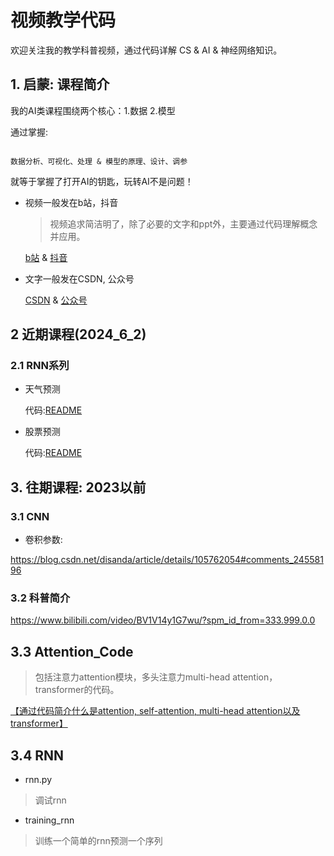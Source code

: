 # 视频教学代码

欢迎关注我的教学科普视频，通过代码详解 CS & AI & 神经网络知识。

## 1. 启蒙: 课程简介

我的AI类课程围绕两个核心：1.数据 2.模型

通过掌握:

```

数据分析、可视化、处理 & 模型的原理、设计、调参

```

就等于掌握了打开AI的钥匙，玩转AI不是问题！

- 视频一般发在b站，抖音

    >视频追求简洁明了，除了必要的文字和ppt外，主要通过代码理解概念并应用。

    [b站](https://space.bilibili.com/433833512/video) & [抖音](https://www.douyin.com/user/MS4wLjABAAAAPN6UupY_5li5pBxsx8i-KTSa6_54Iy_u4wQLQuejnq8)

- 文字一般发在CSDN, 公众号

    [CSDN](https://blog.csdn.net/disanda?spm=1038.2274.3001.5343) & [公众号](https://mp.weixin.qq.com/s/08BmF4RnnwQ-jX5s_ukDUA)


## 2 近期课程(2024_6_2)

### 2.1 RNN系列

- 天气预测

    代码:[README](./1.Weather_Prediction/readme.md)

- 股票预测

    代码:[README](./2.Stock_Prediction/readme.md)

## 3. 往期课程: 2023以前

### 3.1 CNN

- 卷积参数:

https://blog.csdn.net/disanda/article/details/105762054#comments_24558196

### 3.2 科普简介

https://www.bilibili.com/video/BV1V14y1G7wu/?spm_id_from=333.999.0.0


## 3.3 Attention_Code

>包括注意力attention模块，多头注意力multi-head attention，transformer的代码。

[【通过代码简介什么是attention, self-attention, multi-head attention以及transformer】](https://www.bilibili.com/video/BV1QD4y177Sf/?share_source=copy_web&vd_source=52e445c3cd34daefba432056cb52d95e)


## 3.4 RNN

- rnn.py

> 调试rnn

- training_rnn

> 训练一个简单的rnn预测一个序列


